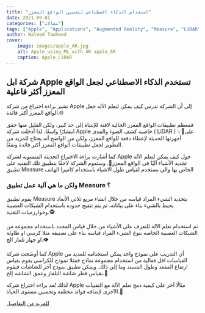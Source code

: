```yaml
---
title: "استخدام الذكاء الاصطناعي لتحسين الواقع المعزز"
date: 2021-09-01
categories: ["مقالات"]
tags: ["Apple", "Applications", "Augmented Reality", "Measure", "LiDAR"]
author: Waleed Tawheed
cover:
    image: images/apple_AR.jpg
    alt: Apple_using_ML_with_AR apple_AR
    caption: Apple_LiDAR
---
```

## شركة ابل Apple تستخدم الذكاء الاصطناعي لجعل الواقع المعزز أكثر فاعلية

تشير براءة اختراع من شركة Apple إلى أن الشركه تدرس كيف يمكن لتعلم الآله جعل الواقع المعزز أكثر فائدة.🌐

فمعظم تطبيقات الواقع المعزز الحالية لافتة للإنتباة إلى حد كبير، ولكن القليل منها حقق انتشارًا واسعًا. لذا أدخلت شركة Apple خاصية كشف الضوء والمدى ( LiDAR ) 💡🔦على أجهزتها الحديثة لإعطاء دفعة للواقع المعزز، ولكن من الواضح أنه يحتاج للمزيد من التطوير لجعل تطبيقات الواقع المعزز أكثر فائدة ونفعًا.

كما أشارت براءة الاختراع الحديثة المنسوبة لشركة Apple حول كيف يمكن لتعلم الآلة تحديد الأشياء آليًا فى الواقع المعزز🤖. وستقوم الشركة لاحقًا بتطبيق تلك التقنيه على تطبيق Measure الخاص بها والي بستخدم لقياس طول الاشياء باستخدام كاميرا الهاتف

### ولكن ما هي آلية عمل تطبيق Measure ؟ 

يقوم تطبيق Measure بتحديد الشيء المراد قياسه من خلال انشاء مربع ثلاثي الأبعاد يحيط بالشيء بناء على بياناته، ثم يتم تنقيح حدوده باستخدام الشبكات العصبية وخوارزميات التقنية.🕵️

ثم استخدام تعلم الآلة للتعرف على الأشياء من خلال قياس المحدد باستخدام مجموعه من الشبكات العصبية الخاصه بنوع الشيء المراد قياسه بناء على تصنيفه مثلا كرسي او طاولة او جهاز تلفاز الخ.👁

كما أوضَحت شركة Apple أن التدريب على نموذج واحد يمكن استخدامه للعديد من القياسات اقل فعالية من استخدام مجموعة نماذج فمثلا نموذج للكراسي يقوم بقياس ارتفاع المقعد وطول المسند وما إلى ذلك. ويمكن تطبيق نموذج آخر للشاشات فيقوم بقياس قطر شاشة التلفاز وعمق الشاشه إلخ.🎯

لذلك تُعد براءة اختراع شركه Apple مثالًا آخر على كيفية دمج تعلم الآلة مع التقنيات الآخرى لإضافه فوائد مختلفة وتحسين مستوى الحياة.🤩

[للمزيد من التفاصيل](https://artificialintelligence-news.com/2021/07/22/apple-considers-using-ml-to-make-augmented-reality-more-useful)